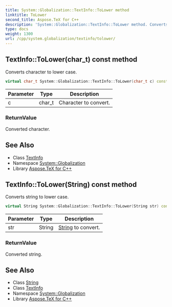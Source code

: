 ```yaml
---
title: System::Globalization::TextInfo::ToLower method
linktitle: ToLower
second_title: Aspose.TeX for C++
description: 'System::Globalization::TextInfo::ToLower method. Converts character to lower case in C++.'
type: docs
weight: 1300
url: /cpp/system.globalization/textinfo/tolower/
---
```

## TextInfo::ToLower(char_t) const method


Converts character to lower case.

```cpp
virtual char_t System::Globalization::TextInfo::ToLower(char_t c) const
```


| Parameter | Type | Description |
| --- | --- | --- |
| c | char_t | Character to convert. |

### ReturnValue

Converted character.

## See Also

* Class [TextInfo](../)
* Namespace [System::Globalization](../../)
* Library [Aspose.TeX for C++](../../../)
## TextInfo::ToLower(String) const method


Converts string to lower case.

```cpp
virtual String System::Globalization::TextInfo::ToLower(String str) const
```


| Parameter | Type | Description |
| --- | --- | --- |
| str | String | [String](../../../system/string/) to convert. |

### ReturnValue

Converted string.

## See Also

* Class [String](../../../system/string/)
* Class [TextInfo](../)
* Namespace [System::Globalization](../../)
* Library [Aspose.TeX for C++](../../../)
